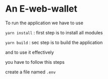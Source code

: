 # An E-web-wallet

To run the application we have to use 

``yarn install`` : first step is to install all modules

``yarn build`` : sec step is to build the application

and to use it effectively  <br />

you have to follow this steps

create a file named ``.env``

